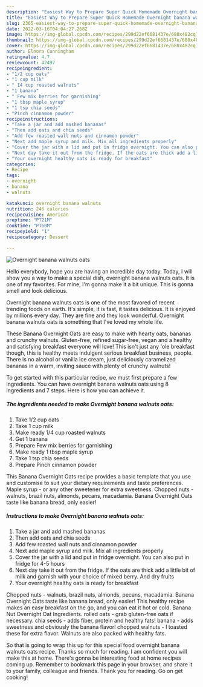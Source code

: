 ```yaml
---
description: "Easiest Way to Prepare Super Quick Homemade Overnight banana walnuts oats"
title: "Easiest Way to Prepare Super Quick Homemade Overnight banana walnuts oats"
slug: 2365-easiest-way-to-prepare-super-quick-homemade-overnight-banana-walnuts-oats
date: 2022-03-16T04:04:27.268Z
image: https://img-global.cpcdn.com/recipes/299d22ef6681437e/680x482cq70/overnight-banana-walnuts-oats-recipe-main-photo.jpg
thumbnail: https://img-global.cpcdn.com/recipes/299d22ef6681437e/680x482cq70/overnight-banana-walnuts-oats-recipe-main-photo.jpg
cover: https://img-global.cpcdn.com/recipes/299d22ef6681437e/680x482cq70/overnight-banana-walnuts-oats-recipe-main-photo.jpg
author: Elnora Cunningham
ratingvalue: 4.7
reviewcount: 42497
recipeingredient:
- "1/2 cup oats"
- "1 cup milk"
- " 14 cup roasted walnuts"
- "1 banana"
- " Few mix berries for garnishing"
- "1 tbsp maple syrup"
- "1 tsp chia seeds"
- "Pinch cinnamon powder"
recipeinstructions:
- "Take a jar and add mashed bananas"
- "Then add oats and chia seeds"
- "Add few roasted wall nuts and cinnamon powder"
- "Next add maple syrup and milk. Mix all ingredients properly"
- "Cover the jar with a lid and put in fridge overnight. You can also put in fridge for 4-5 hours"
- "Next day take it out from the fridge. If the oats are thick add a little bit of milk and garnish with your choice of mixed berry. And dry fruits"
- "Your overnight healthy oats is ready for breakfast"
categories:
- Recipe
tags:
- overnight
- banana
- walnuts

katakunci: overnight banana walnuts 
nutrition: 246 calories
recipecuisine: American
preptime: "PT21M"
cooktime: "PT60M"
recipeyield: "1"
recipecategory: Dessert

---
```



![Overnight banana walnuts oats](https://img-global.cpcdn.com/recipes/299d22ef6681437e/680x482cq70/overnight-banana-walnuts-oats-recipe-main-photo.jpg)

Hello everybody, hope you are having an incredible day today. Today, I will show you a way to make a special dish, overnight banana walnuts oats. It is one of my favorites. For mine, I'm gonna make it a bit unique. This is gonna smell and look delicious.

Overnight banana walnuts oats is one of the most favored of recent trending foods on earth. It's simple, it is fast, it tastes delicious. It is enjoyed by millions every day. They are fine and they look wonderful. Overnight banana walnuts oats is something that I've loved my whole life.

These Banana Overnight Oats are easy to make with hearty oats, bananas and crunchy walnuts. Gluten-free, refined sugar-free, vegan and a healthy and satisfying breakfast everyone will love! This isn't just any 'ole breakfast though, this is healthy meets indulgent serious breakfast business, people. There is no alcohol or vanilla ice cream, just deliciously caramelized bananas in a warm, inviting sauce with plenty of crunchy walnuts!


To get started with this particular recipe, we must first prepare a few ingredients. You can have overnight banana walnuts oats using 8 ingredients and 7 steps. Here is how you can achieve it.

<!--inarticleads1-->

##### The ingredients needed to make Overnight banana walnuts oats:

1. Take 1/2 cup oats
1. Take 1 cup milk
1. Make ready  1/4 cup roasted walnuts
1. Get 1 banana
1. Prepare  Few mix berries for garnishing
1. Make ready 1 tbsp maple syrup
1. Take 1 tsp chia seeds
1. Prepare Pinch cinnamon powder


This Banana Overnight Oats recipe provides a basic template that you use and customise to suit your dietary requirements and taste preferences. Maple syrup - or any other sweetener for extra sweetness. Chopped nuts - walnuts, brazil nuts, almonds, pecans, macadamia. Banana Overnight Oats taste like banana bread, only easier! 

<!--inarticleads2-->

##### Instructions to make Overnight banana walnuts oats:

1. Take a jar and add mashed bananas
1. Then add oats and chia seeds
1. Add few roasted wall nuts and cinnamon powder
1. Next add maple syrup and milk. Mix all ingredients properly
1. Cover the jar with a lid and put in fridge overnight. You can also put in fridge for 4-5 hours
1. Next day take it out from the fridge. If the oats are thick add a little bit of milk and garnish with your choice of mixed berry. And dry fruits
1. Your overnight healthy oats is ready for breakfast


Chopped nuts - walnuts, brazil nuts, almonds, pecans, macadamia. Banana Overnight Oats taste like banana bread, only easier! This healthy recipe makes an easy breakfast on the go, and you can eat it hot or cold. Banana Nut Overnight Oat Ingredients. rolled oats - grab gluten-free oats if necessary. chia seeds - adds fiber, protein and healthy fats! banana - adds sweetness and obviously the banana flavor! chopped walnuts - I toasted these for extra flavor. Walnuts are also packed with healthy fats. 

So that is going to wrap this up for this special food overnight banana walnuts oats recipe. Thanks so much for reading. I am confident you will make this at home. There's gonna be interesting food at home recipes coming up. Remember to bookmark this page in your browser, and share it to your family, colleague and friends. Thank you for reading. Go on get cooking!
